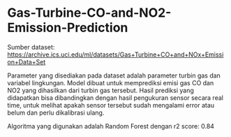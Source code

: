 # Gas-Turbine-CO-and-NO2-Emission-Prediction

Sumber dataset: https://archive.ics.uci.edu/ml/datasets/Gas+Turbine+CO+and+NOx+Emission+Data+Set

Parameter yang disediakan pada dataset adalah parameter turbin gas dan variabel lingkungan. Model dibuat untuk memprediksi emisi gas CO dan NO2 yang dihasilkan dari turbin gas tersebut. Hasil prediksi yang didapatkan bisa dibandingkan dengan hasil pengukuran sensor secara real time, untuk melihat apakah sensor tersebut sudah mengalami error atau belum dan perlu dikalibrasi ulang.

Algoritma yang digunakan adalah Random Forest dengan r2 score: 0.84
